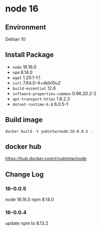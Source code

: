 # node 16

## Environment

Debian 10

## Install Package

- `node` 16.16.0
- `npm` 8.14.0
- `wget` 1.20.1-1.1
- `curl` 7.64.0-4+deb10u2
- `build-essential` 12.6
- `software-properties-common` 0.96.20.2-2
- `apt-transport-https` 1.8.2.3
- `dotnet-runtime-6.0` 6.0.5-1

## Build image

```
docker build -t yubintw/node:16-0.0.5 .
```

## docker hub

https://hub.docker.com/r/yubintw/node

## Change Log

### 16-0.0.5

node 16.16.0
npm 8.14.0

### 16-0.0.4

update npm to 8.13.2
